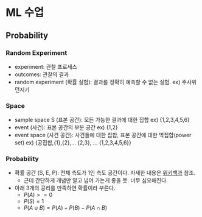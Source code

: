 # ML 수업
## Probability
### Random Experiment
* experiment: 관찰 프로세스
* outcomes: 관찰의 결과
* random experiment (확률 실험): 결과를 정확히 예측할 수 없는 실험. ex) 주사위 던지기

### Space
* sample space S (표본 공간): 모든 가능한 결과에 대한 집합 ex) {1,2,3,4,5,6}
* event (사건): 표본 공간의 부분 공간 ex) {1,2}
* event space (사건 공간): 사건들에 대한 집합, 표본 공간에 대한 멱집합(power set) ex) {공집합,{1},{2},... {2,3}, ... {1,2,3,4,5,6}}

### Probability
* 확률 공간 (S, E, P): 전체 측도가 1인 측도 공간이다. 자세한 내용은 [위키백과](https://ko.wikipedia.org/wiki/%ED%99%95%EB%A5%A0_%EA%B3%B5%EA%B0%84) 참조. 
  *  근데 간단하게 개념만 알고 넘어 가는게 좋을 듯. 너무 심오해진다.
* 아래 3개의 공리를 만족하면 확률이라 부른다.
  * $P(A)>=0$
  * $P(S)=1$
  * $P(A\cup B) = P(A) + P(B) - P(A\cap B)$  
